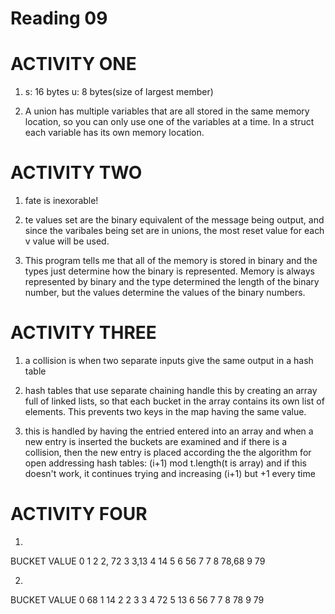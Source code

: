 Reading 09
==========

ACTIVITY ONE
==============
1)  s: 16 bytes
    u: 8 bytes(size of largest member)

2)  A union has multiple variables that are all stored in the same memory location, so you can only use one of the variables at a time.  In a struct each variable has its own memory location.

ACTIVITY TWO
==============
1) fate is inexorable!

2) te values set are the binary equivalent of the message being output, and since the varibales being set are in unions, the most reset value for each v value will be used.  

3) This program tells me that all of the memory is stored in binary and the types just determine how the binary is represented.  Memory is always represented by binary and the type determined the length of the binary number, but the values determine the values of the binary numbers.

ACTIVITY THREE
================
1) a collision is when two separate inputs give the same output in a hash table

2) hash tables that use separate chaining handle this by creating an array full of linked lists, so that each bucket in the array contains its own list of elements. This prevents two keys in the map having the same value.

3) this is handled by having the entried entered into an array and when a new entry is inserted the buckets are examined and if there is a collision, then the new entry is placed according the the algorithm for open addressing hash tables: (i+1) mod t.length(t is array) and if this doesn't work, it continues trying and increasing (i+1) but +1 every time

ACTIVITY FOUR
===============
1)  

BUCKET      VALUE
0
1
2           2, 72
3           3,13
4           14
5
6           56
7           7
8           78,68
9           79

2)
BUCKET      VALUE
0           68
1           14
2           2
3           3
4           72
5           13
6           56
7           7
8           78
9           79





